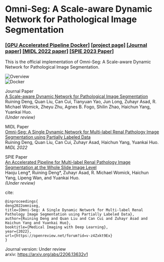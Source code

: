 # Omni-Seg: A Scale-aware Dynamic Network for Pathological Image Segmentation

### [[GPU Accelerated Pipeline Docker]](https://github.com/MASILab/SLANTbrainSeg/tree/master/python) [[project page]](https://https://github.com/ddrrnn123/Omni-Seg/)   [[Journal paper]](https://arxiv.org/pdf/2206.13632v1.pdf) [[MIDL 2022 paper]](https://openreview.net/pdf?id=v-z4Zxkt9Ex) [[SPIE 2023 Paper]](https://arxiv.org/pdf/2206.13632v1.pdf)<br />


This is the official implementation of Omni-Seg: A Scale-aware Dynamic Network for Pathological Image Segmentation. <br />


![Overview](https://github.com/ddrrnn123/Omni-Seg/blob/main/GithubFigure/Overview1.png)<br />
![Docker](https://github.com/ddrrnn123/Omni-Seg/blob/main/GithubFigure/Overview2.png)<br />

Journal Paper <br />
[A Scale-aware Dynamic Network for Pathological Image Segmentation](https://arxiv.org/pdf/2206.13632v1.pdf) <br />
Ruining Deng, Quan Liu, Can Cui, Tianyuan Yao, Jun Long, Zuhayr Asad, R. Michael Womick, Zheyu Zhu, Agnes B. Fogo, Shilin Zhao, Haichun Yang, Yuankai Huo. <br />
*(Under review)* <br />

MIDL Paper <br />
[Omni-Seg: A Single Dynamic Network for Multi-label Renal Pathology Image Segmentation using Partially Labeled Data](https://openreview.net/pdf?id=v-z4Zxkt9Ex) <br />
Ruining Deng, Quan Liu, Can Cui, Zuhayr Asad, Haichun Yang, Yuankai Huo. <br />
*MIDL 2022* <br />

SPIE Paper <br />
[An Accelerated Pipeline for Multi-label Renal Pathology Image Segmentation at the Whole Slide Image Level](https://arxiv.org/pdf/2206.13632v1.pdf)<br />
Haoju Leng*, Ruining Deng*, Zuhayr Asad, R. Michael Womick, Haichun Yang, Lipeng Wan, and Yuankai Huo.<br />
*(Under review)* <br />


cite: 
```
@inproceedings{
deng2022omniseg,
title={Omni-Seg: A Single Dynamic Network for Multi-label Renal Pathology Image Segmentation using Partially Labeled Data},
author={Ruining Deng and Quan Liu and Can Cui and Zuhayr Asad and Haichun Yang and Yuankai Huo},
booktitle={Medical Imaging with Deep Learning},
year={2022},
url={https://openreview.net/forum?id=v-z4Zxkt9Ex}
}
```

Journal version: Under review  
arxiv: https://arxiv.org/abs/2206.13632v1  
